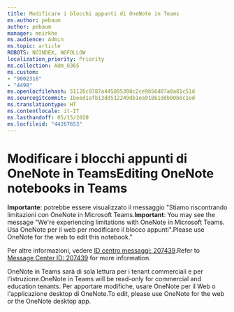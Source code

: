 ```yaml
---
title: Modificare i blocchi appunti di OneNote in Teams
ms.author: pebaum
author: pebaum
manager: mnirkhe
ms.audience: Admin
ms.topic: article
ROBOTS: NOINDEX, NOFOLLOW
localization_priority: Priority
ms.collection: Adm_O365
ms.custom:
- "9002316"
- "4498"
ms.openlocfilehash: 51128c9787a445895398c2ce9b56d87a8a81c51d
ms.sourcegitcommit: 1beed1afb13dd512249db1ea918b1ddb00b0c1ed
ms.translationtype: HT
ms.contentlocale: it-IT
ms.lasthandoff: 05/15/2020
ms.locfileid: "44267653"
---
```

# <a name="editing-onenote-notebooks-in-teams"></a><span data-ttu-id="02d98-102">Modificare i blocchi appunti di OneNote in Teams</span><span class="sxs-lookup"><span data-stu-id="02d98-102">Editing OneNote notebooks in Teams</span></span>

<span data-ttu-id="02d98-103">**Importante**: potrebbe essere visualizzato il messaggio "Stiamo riscontrando limitazioni con OneNote in Microsoft Teams.</span><span class="sxs-lookup"><span data-stu-id="02d98-103">**Important**: You may see the message  "We're experiencing limitations with OneNote in Microsoft Teams.</span></span> <span data-ttu-id="02d98-104">Usa OneNote per il web per modificare il blocco appunti".</span><span class="sxs-lookup"><span data-stu-id="02d98-104">Please use OneNote for the web to edit this notebook."</span></span>  

<span data-ttu-id="02d98-105">Per altre informazioni, vedere [ID centro messaggi: 207439](https://admin.microsoft.com/Adminportal/Home?source=applauncher#MessageCenter?id=MC207439).</span><span class="sxs-lookup"><span data-stu-id="02d98-105">Refer to [Message Center ID: 207439](https://admin.microsoft.com/Adminportal/Home?source=applauncher#MessageCenter?id=MC207439) for more information.</span></span>

<span data-ttu-id="02d98-106">OneNote in Teams sarà di sola lettura per i tenant commerciali e per l'istruzione.</span><span class="sxs-lookup"><span data-stu-id="02d98-106">OneNote in Teams will be read-only for commercial and education tenants.</span></span> <span data-ttu-id="02d98-107">Per apportare modifiche, usare OneNote per il Web o l'applicazione desktop di OneNote.</span><span class="sxs-lookup"><span data-stu-id="02d98-107">To edit, please use OneNote for the web or the OneNote desktop app.</span></span>
